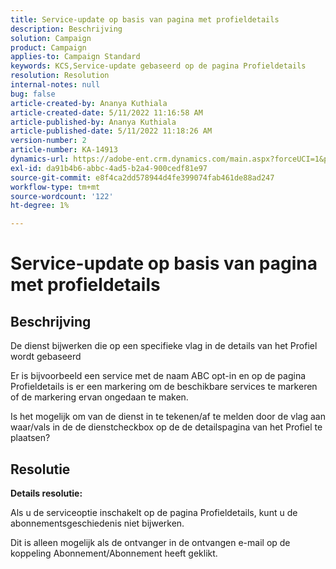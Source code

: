 ```yaml
---
title: Service-update op basis van pagina met profieldetails
description: Beschrijving
solution: Campaign
product: Campaign
applies-to: Campaign Standard
keywords: KCS,Service-update gebaseerd op de pagina Profieldetails
resolution: Resolution
internal-notes: null
bug: false
article-created-by: Ananya Kuthiala
article-created-date: 5/11/2022 11:16:58 AM
article-published-by: Ananya Kuthiala
article-published-date: 5/11/2022 11:18:26 AM
version-number: 2
article-number: KA-14913
dynamics-url: https://adobe-ent.crm.dynamics.com/main.aspx?forceUCI=1&pagetype=entityrecord&etn=knowledgearticle&id=9bbe52db-1bd1-ec11-a7b5-0022480a8e40
exl-id: da91b4b6-abbc-4ad5-b2a4-900cedf81e97
source-git-commit: e8f4ca2dd578944d4fe399074fab461de88ad247
workflow-type: tm+mt
source-wordcount: '122'
ht-degree: 1%

---
```


# Service-update op basis van pagina met profieldetails

## Beschrijving


De dienst bijwerken die op een specifieke vlag in de details van het Profiel wordt gebaseerd



Er is bijvoorbeeld een service met de naam ABC opt-in en op de pagina Profieldetails is er een markering om de beschikbare services te markeren of de markering ervan ongedaan te maken.

Is het mogelijk om van de dienst in te tekenen/af te melden door de vlag aan waar/vals in de de dienstcheckbox op de de detailspagina van het Profiel te plaatsen?
















## Resolutie


<b>Details resolutie:</b>



Als u de serviceoptie inschakelt op de pagina Profieldetails, kunt u de abonnementsgeschiedenis niet bijwerken.

Dit is alleen mogelijk als de ontvanger in de ontvangen e-mail op de koppeling Abonnement/Abonnement heeft geklikt.
